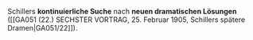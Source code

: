 
Schillers **kontinuierliche Suche** nach **neuen dramatischen Lösungen** ([[GA051 (22.) SECHSTER VORTRAG, 25. Februar 1905, Schillers spätere Dramen|GA051/22]]).
